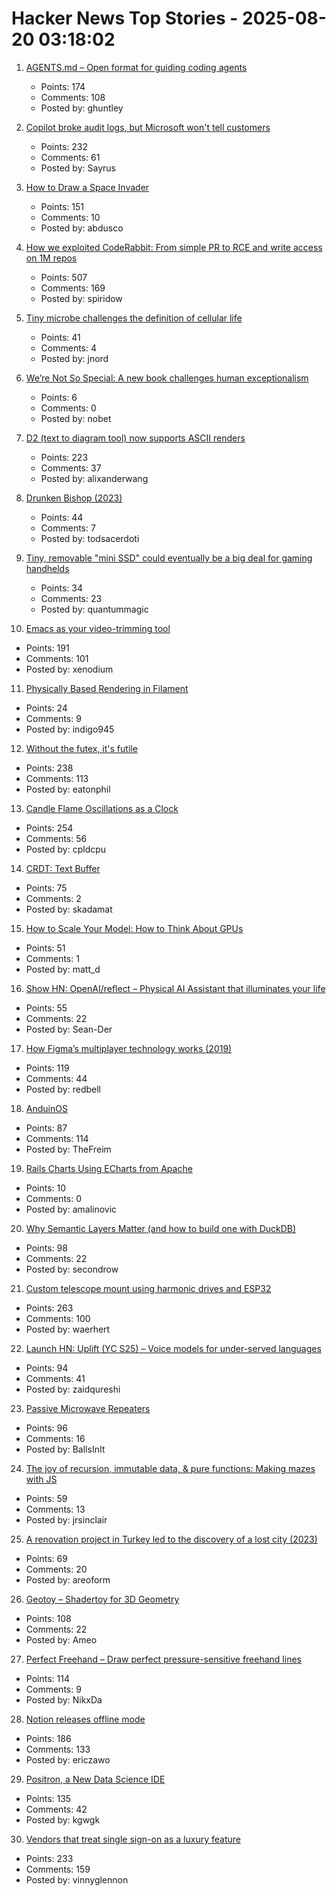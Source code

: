 # Hacker News Top Stories - 2025-08-20 03:18:02

1. [AGENTS.md – Open format for guiding coding agents](https://agents.md/)
   - Points: 174
   - Comments: 108
   - Posted by: ghuntley

2. [Copilot broke audit logs, but Microsoft won't tell customers](https://pistachioapp.com/blog/copilot-broke-your-audit-log)
   - Points: 232
   - Comments: 61
   - Posted by: Sayrus

3. [How to Draw a Space Invader](https://muffinman.io/blog/invaders/)
   - Points: 151
   - Comments: 10
   - Posted by: abdusco

4. [How we exploited CodeRabbit: From simple PR to RCE and write access on 1M repos](https://research.kudelskisecurity.com/2025/08/19/how-we-exploited-coderabbit-from-a-simple-pr-to-rce-and-write-access-on-1m-repositories/)
   - Points: 507
   - Comments: 169
   - Posted by: spiridow

5. [Tiny microbe challenges the definition of cellular life](https://nautil.us/a-rogue-new-life-form-1232095/)
   - Points: 41
   - Comments: 4
   - Posted by: jnord

6. [We’re Not So Special: A new book challenges human exceptionalism](https://democracyjournal.org/magazine/78/were-not-so-special/)
   - Points: 6
   - Comments: 0
   - Posted by: nobet

7. [D2 (text to diagram tool) now supports ASCII renders](https://d2lang.com/blog/ascii/)
   - Points: 223
   - Comments: 37
   - Posted by: alixanderwang

8. [Drunken Bishop (2023)](https://re.factorcode.org/2023/08/drunken-bishop.html)
   - Points: 44
   - Comments: 7
   - Posted by: todsacerdoti

9. [Tiny, removable "mini SSD" could eventually be a big deal for gaming handhelds](https://arstechnica.com/gadgets/2025/08/tiny-removable-mini-ssd-could-eventually-be-a-big-deal-for-gaming-handhelds/)
   - Points: 34
   - Comments: 23
   - Posted by: quantummagic

10. [Emacs as your video-trimming tool](https://xenodium.com/emacs-as-your-video-trimming-tool)
   - Points: 191
   - Comments: 101
   - Posted by: xenodium

11. [Physically Based Rendering in Filament](https://google.github.io/filament/Filament.md.html#overview)
   - Points: 24
   - Comments: 9
   - Posted by: indigo945

12. [Without the futex, it's futile](https://h4x0r.org/futex/)
   - Points: 238
   - Comments: 113
   - Posted by: eatonphil

13. [Candle Flame Oscillations as a Clock](https://cpldcpu.com/2025/08/13/candle-flame-oscillations-as-a-clock/)
   - Points: 254
   - Comments: 56
   - Posted by: cpldcpu

14. [CRDT: Text Buffer](https://madebyevan.com/algos/crdt-text-buffer/)
   - Points: 75
   - Comments: 2
   - Posted by: skadamat

15. [How to Scale Your Model: How to Think About GPUs](https://jax-ml.github.io/scaling-book/gpus/)
   - Points: 51
   - Comments: 1
   - Posted by: matt_d

16. [Show HN: OpenAI/reflect – Physical AI Assistant that illuminates your life](https://github.com/openai/openai-reflect)
   - Points: 55
   - Comments: 22
   - Posted by: Sean-Der

17. [How Figma’s multiplayer technology works (2019)](https://www.figma.com/blog/how-figmas-multiplayer-technology-works/)
   - Points: 119
   - Comments: 44
   - Posted by: redbell

18. [AnduinOS](https://www.anduinos.com/)
   - Points: 87
   - Comments: 114
   - Posted by: TheFreim

19. [Rails Charts Using ECharts from Apache](https://github.com/railsjazz/rails_charts)
   - Points: 10
   - Comments: 0
   - Posted by: amalinovic

20. [Why Semantic Layers Matter (and how to build one with DuckDB)](https://motherduck.com/blog/semantic-layer-duckdb-tutorial/)
   - Points: 98
   - Comments: 22
   - Posted by: secondrow

21. [Custom telescope mount using harmonic drives and ESP32](https://www.svendewaerhert.com/blog/telescope-mount/)
   - Points: 263
   - Comments: 100
   - Posted by: waerhert

22. [Launch HN: Uplift (YC S25) – Voice models for under-served languages](undefined)
   - Points: 94
   - Comments: 41
   - Posted by: zaidqureshi

23. [Passive Microwave Repeaters](https://computer.rip/2025-08-16-passive-microwave-repeaters.html)
   - Points: 96
   - Comments: 16
   - Posted by: BallsInIt

24. [The joy of recursion, immutable data, & pure functions: Making mazes with JS](https://jrsinclair.com/articles/2025/joy-of-immutable-data-recursion-pure-functions-javascript-mazes/)
   - Points: 59
   - Comments: 13
   - Posted by: jrsinclair

25. [A renovation project in Turkey led to the discovery of a lost city (2023)](https://www.atlasobscura.com/articles/derinkuyu-turkey-underground-city-strange-maps)
   - Points: 69
   - Comments: 20
   - Posted by: areoform

26. [Geotoy – Shadertoy for 3D Geometry](https://3d.ameo.design/geotoy)
   - Points: 108
   - Comments: 22
   - Posted by: Ameo

27. [Perfect Freehand – Draw perfect pressure-sensitive freehand lines](https://www.perfectfreehand.com/)
   - Points: 114
   - Comments: 9
   - Posted by: NikxDa

28. [Notion releases offline mode](https://www.notion.com/help/guides/working-offline-in-notion-everything-you-need-to-know)
   - Points: 186
   - Comments: 133
   - Posted by: ericzawo

29. [Positron, a New Data Science IDE](https://posit.co/blog/positron-product-announcement-aug-2025/)
   - Points: 135
   - Comments: 42
   - Posted by: kgwgk

30. [Vendors that treat single sign-on as a luxury feature](https://sso.tax/)
   - Points: 233
   - Comments: 159
   - Posted by: vinnyglennon

